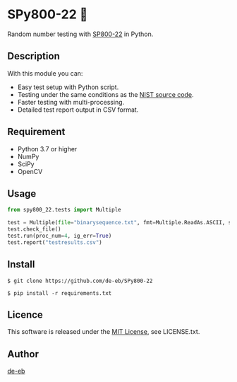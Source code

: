 # SPy800-22 :game_die:
Random number testing with [SP800-22](https://nvlpubs.nist.gov/nistpubs/legacy/sp/nistspecialpublication800-22r1a.pdf) in Python.

## Description
With this module you can:
- Easy test setup with Python script.
- Testing under the same conditions as the [NIST source code](https://csrc.nist.gov/projects/random-bit-generation/documentation-and-software).
- Faster testing with multi-processing.
- Detailed test report output in CSV format.

## Requirement
- Python 3.7 or higher
- NumPy
- SciPy
- OpenCV

## Usage
```python
from spy800_22.tests import Multiple

test = Multiple(file="binarysequence.txt", fmt=Multiple.ReadAs.ASCII, seq_len=1000000, seq_num=1000)
test.check_file()
test.run(proc_num=4, ig_err=True)
test.report("testresults.csv")
```

## Install
```
$ git clone https://github.com/de-eb/SPy800-22
```

```
$ pip install -r requirements.txt
```

## Licence
This software is released under the [MIT License](https://opensource.org/licenses/MIT), see LICENSE.txt.

## Author

[de-eb](https://github.com/de-eb)